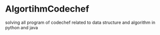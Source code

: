 # AlgortihmCodechef
solving all program of codechef related to data structure and algorithm in python and java
